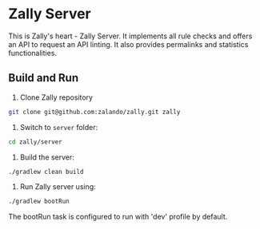 # Zally Server

This is Zally's heart - Zally Server. It implements all rule checks and offers an
API to request an API linting. It also provides permalinks and statistics functionalities.

## Build and Run

1. Clone Zally repository

```bash
git clone git@github.com:zalando/zally.git zally
```

1. Switch to `server` folder:

```bash
cd zally/server
```

1. Build the server:

```bash
./gradlew clean build
```

1. Run Zally server using:

```bash
./gradlew bootRun
```

The bootRun task is configured to run with 'dev' profile by default.